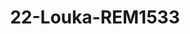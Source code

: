 ---
title: 22-Louka-REM1533
image: /v1543919832/viterbo/22-Louka-REM1533.jpg
brand: rembo-styling
layout: vestito
---